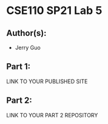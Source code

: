 # CSE110 SP21 Lab 5

## Author(s):
- Jerry Guo

## Part 1:

LINK TO YOUR PUBLISHED SITE

## Part 2:

LINK TO YOUR PART 2 REPOSITORY

